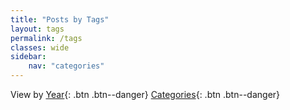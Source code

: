 ```yaml
---
title: "Posts by Tags"
layout: tags
permalink: /tags
classes: wide
sidebar:
    nav: "categories"
---
```

View by
[Year](/all/){: .btn .btn--danger}
[Categories](/categories/){: .btn .btn--danger}